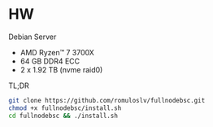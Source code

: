 # HW

Debian Server

<!-- TOC -->
- AMD Ryzen™ 7 3700X
- 64 GB DDR4 ECC
- 2 x 1.92 TB (nvme raid0)
<!-- TOC -->

TL;DR

```bash
git clone https://github.com/romuloslv/fullnodebsc.git
chmod +x fullnodebsc/install.sh
cd fullnodebsc && ./install.sh
```
